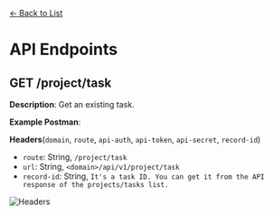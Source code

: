[<- Back to List](https://github.com/AcuityPPM/APIs/blob/main/endpoints/record.md)

# API Endpoints

## GET /project/task

**Description**: Get an existing task.

**Example Postman**:

**Headers**(`domain`, `route`, `api-auth`, `api-token`, `api-secret`, `record-id`)

- `route`: String, `/project/task`
- `url`: String, `<domain>/api/v1/project/task`
- `record-id`: String, `It's a task ID. You can get it from the API response of the projects/tasks list.`

![Headers](https://github.com/AcuityPPM/APIs/blob/main/img/get_record_headers.webp)

